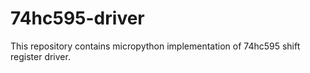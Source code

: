 # 74hc595-driver
This repository contains micropython implementation of 74hc595 shift register driver.
